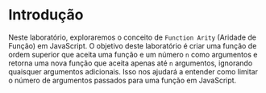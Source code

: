 # Introdução

Neste laboratório, exploraremos o conceito de `Function Arity` (Aridade de Função) em JavaScript. O objetivo deste laboratório é criar uma função de ordem superior que aceita uma função e um número `n` como argumentos e retorna uma nova função que aceita apenas até `n` argumentos, ignorando quaisquer argumentos adicionais. Isso nos ajudará a entender como limitar o número de argumentos passados para uma função em JavaScript.
